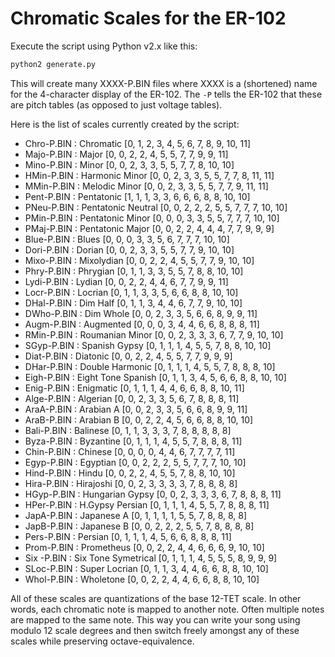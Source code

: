 # Chromatic Scales for the ER-102

Execute the script using Python v2.x like this:

```bash
python2 generate.py
```

This will create many XXXX-P.BIN files where XXXX is a (shortened) name for the 4-character display of the ER-102.  The ```-P``` tells the ER-102 that these are pitch tables (as opposed to just voltage tables).

Here is the list of scales currently created by the script:

* Chro-P.BIN : Chromatic [0, 1, 2, 3, 4, 5, 6, 7, 8, 9, 10, 11]
* Majo-P.BIN : Major [0, 0, 2, 2, 4, 5, 5, 7, 7, 9, 9, 11]
* Mino-P.BIN : Minor [0, 0, 2, 3, 3, 5, 5, 7, 7, 8, 10, 10]
* HMin-P.BIN : Harmonic Minor [0, 0, 2, 3, 3, 5, 5, 7, 7, 8, 11, 11]
* MMin-P.BIN : Melodic Minor [0, 0, 2, 3, 3, 5, 5, 7, 7, 9, 11, 11]
* Pent-P.BIN : Pentatonic [1, 1, 1, 3, 3, 6, 6, 6, 8, 8, 10, 10]
* PNeu-P.BIN : Pentatonic Neutral [0, 0, 2, 2, 2, 5, 5, 7, 7, 7, 10, 10]
* PMin-P.BIN : Pentatonic Minor [0, 0, 0, 3, 3, 5, 5, 7, 7, 7, 10, 10]
* PMaj-P.BIN : Pentatonic Major [0, 0, 2, 2, 4, 4, 4, 7, 7, 9, 9, 9]
* Blue-P.BIN : Blues [0, 0, 0, 3, 3, 5, 6, 7, 7, 7, 10, 10]
* Dori-P.BIN : Dorian [0, 0, 2, 3, 3, 5, 5, 7, 7, 9, 10, 10]
* Mixo-P.BIN : Mixolydian [0, 0, 2, 2, 4, 5, 5, 7, 7, 9, 10, 10]
* Phry-P.BIN : Phrygian [0, 1, 1, 3, 3, 5, 5, 7, 8, 8, 10, 10]
* Lydi-P.BIN : Lydian [0, 0, 2, 2, 4, 4, 6, 7, 7, 9, 9, 11]
* Locr-P.BIN : Locrian [0, 1, 1, 3, 3, 5, 6, 6, 8, 8, 10, 10]
* DHal-P.BIN : Dim Half [0, 1, 1, 3, 4, 4, 6, 7, 7, 9, 10, 10]
* DWho-P.BIN : Dim Whole [0, 0, 2, 3, 3, 5, 6, 6, 8, 9, 9, 11]
* Augm-P.BIN : Augmented [0, 0, 0, 3, 4, 4, 6, 6, 8, 8, 8, 11]
* RMin-P.BIN : Roumanian Minor [0, 0, 2, 3, 3, 3, 6, 7, 7, 9, 10, 10]
* SGyp-P.BIN : Spanish Gypsy [0, 1, 1, 1, 4, 5, 5, 7, 8, 8, 10, 10]
* Diat-P.BIN : Diatonic [0, 0, 2, 2, 4, 5, 5, 7, 7, 9, 9, 9]
* DHar-P.BIN : Double Harmonic [0, 1, 1, 1, 4, 5, 5, 7, 8, 8, 8, 10]
* Eigh-P.BIN : Eight Tone Spanish [0, 1, 1, 3, 4, 5, 6, 6, 8, 8, 10, 10]
* Enig-P.BIN : Enigmatic [0, 1, 1, 1, 4, 4, 6, 6, 8, 8, 10, 11]
* Alge-P.BIN : Algerian [0, 0, 2, 3, 3, 5, 6, 7, 8, 8, 8, 11]
* AraA-P.BIN : Arabian A [0, 0, 2, 3, 3, 5, 6, 6, 8, 9, 9, 11]
* AraB-P.BIN : Arabian B [0, 0, 2, 2, 4, 5, 6, 6, 8, 8, 10, 10]
* Bali-P.BIN : Balinese [0, 1, 1, 3, 3, 3, 7, 8, 8, 8, 8, 8]
* Byza-P.BIN : Byzantine [0, 1, 1, 1, 4, 5, 5, 7, 8, 8, 8, 11]
* Chin-P.BIN : Chinese [0, 0, 0, 0, 4, 4, 6, 7, 7, 7, 7, 11]
* Egyp-P.BIN : Egyptian [0, 0, 2, 2, 2, 5, 5, 7, 7, 7, 10, 10]
* Hind-P.BIN : Hindu [0, 0, 2, 2, 4, 5, 5, 7, 8, 8, 10, 10]
* Hira-P.BIN : Hirajoshi [0, 0, 2, 3, 3, 3, 3, 7, 8, 8, 8, 8]
* HGyp-P.BIN : Hungarian Gypsy [0, 0, 2, 3, 3, 3, 6, 7, 8, 8, 8, 11]
* HPer-P.BIN : H.Gypsy Persian [0, 1, 1, 1, 4, 5, 5, 7, 8, 8, 8, 11]
* JapA-P.BIN : Japanese A [0, 1, 1, 1, 1, 5, 5, 7, 8, 8, 8, 8]
* JapB-P.BIN : Japanese B [0, 0, 2, 2, 2, 5, 5, 7, 8, 8, 8, 8]
* Pers-P.BIN : Persian [0, 1, 1, 1, 4, 5, 6, 6, 8, 8, 8, 11]
* Prom-P.BIN : Prometheus [0, 0, 2, 2, 4, 4, 6, 6, 6, 9, 10, 10]
* Six -P.BIN : Six Tone Symetrical [0, 1, 1, 1, 4, 5, 5, 5, 8, 9, 9, 9]
* SLoc-P.BIN : Super Locrian [0, 1, 1, 3, 4, 4, 6, 6, 8, 8, 10, 10]
* Whol-P.BIN : Wholetone [0, 0, 2, 2, 4, 4, 6, 6, 8, 8, 10, 10]

All of these scales are quantizations of the base 12-TET scale.  In other words, each chromatic note is mapped to another note.  Often multiple notes are mapped to the same note.  This way you can write your song using modulo 12 scale degrees and then switch freely amongst any of these scales while preserving octave-equivalence.
